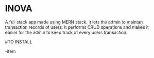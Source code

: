 # INOVA

A full stack app made using MERN stack. It lets the admin to maintan transaction records of users. It performs CRUD operations and makes it easier for the admin to keep track of every users transaction.

#TO INSTALL

-item

